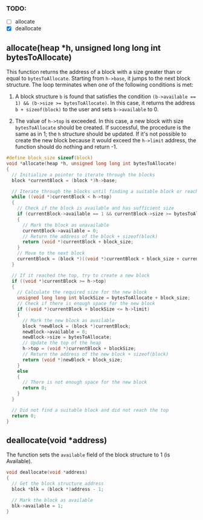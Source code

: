 ### TODO:
- [ ] allocate
- [x] deallocate

## allocate(heap *h, unsigned long long int bytesToAllocate)

This function returns the address of a block with a size greater than or equal to `bytesToAllocate`. 
Starting from `h->base`, it jumps to the next block structure. 
The loop terminates when one of the following conditions is met:

1. A block structure `b` is found that satisfies the condition `(b->available == 1) && (b->size >= bytesToAllocate)`. 
    In this case, it returns the address `b + sizeof(block)` to the user and sets `b->available` to 0.

2. The value of `h->top` is exceeded. 
    In this case, a new block with size `bytesToAllocate` should be created. 
    If successful, the procedure is the same as in 1; the `h` structure should be updated. 
    If it's not possible to create the new block because it would exceed the `h->limit` address, the function should do nothing and return -1.

``` c
#define block_size sizeof(block)
void *allocate(heap *h, unsigned long long int bytesToAllocate)
{
  // Initialize a pointer to iterate through the blocks
  block *currentBlock = (block *)h->base;

  // Iterate through the blocks until finding a suitable block or reaching the top
  while ((void *)currentBlock < h->top)
  {
    // Check if the block is available and has sufficient size
    if (currentBlock->available == 1 && currentBlock->size >= bytesToAllocate)
    {
      // Mark the block as unavailable
      currentBlock->available = 0;
      // Return the address of the block + sizeof(block)
      return (void *)currentBlock + block_size;
    }
    // Move to the next block
    currentBlock = (block *)((void *)currentBlock + block_size + currentBlock->size); // skips the orange part of the block (alocated space) and his struct (fig 4)
  }

  // If it reached the top, try to create a new block
  if ((void *)currentBlock >= h->top)
  {
    // Calculate the required size for the new block
    unsigned long long int blockSize = bytesToAllocate + block_size;
    // Check if there is enough space for the new block
    if ((void *)currentBlock + blockSize <= h->limit)
    {
      // Mark the new block as available
      block *newBlock = (block *)currentBlock;
      newBlock->available = 0;
      newBlock->size = bytesToAllocate;
      // Update the top of the heap
      h->top = (void *)currentBlock + blockSize;
      // Return the address of the new block + sizeof(block)
      return (void *)newBlock + block_size;
    }
    else
    {
      // There is not enough space for the new block
      return 0;
    }
  }

  // Did not find a suitable block and did not reach the top
  return 0;
}
``` 

## deallocate(void *address)

The function sets the `available` field of the block structure to 1 (is Available).

``` c
void deallocate(void *address)
{
  // Get the block structure address
  block *blk = (block *)address - 1;

  // Mark the block as available
  blk->available = 1;
}
``` 

